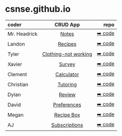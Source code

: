 # csnse.github.io

| coder | CRUD App | repo |
| :------------------- | :----------: | ----------: |
| Mr. Headrick  | [Notes](https://master.d3rxz4q46ualig.amplifyapp.com/)     | [➡️ code](https://github.com/csn-bot)       |
| Landon     | [Recipes](https://master.d3mlatfxeg8eej.amplifyapp.com)  | [➡️ code](https://github.com/CSNSE/reactapp3)    |
| Tyler  | [Clothing-not working](https://master.d2bo7ras3cl1be.amplifyapp.com)     | [➡️ code](https://github.com/tmastrangelo/amplifyapp2)       |
| Xavier  | [Survey](https://master.d19zxbd6yf6ee.amplifyapp.com/)     | [➡️ code](https://github.com/xbb73/xsurveyapp)       |
| Clement  | [Calculator](https://master.dljqyyq8bbrg0.amplifyapp.com/)     | [➡️ code](https://github.com/Clement-Wright/redoapp2)       |
| Christian  | [Tutoring](https://master.d1qpdj5ao982pp.amplifyapp.com/)     | [➡️ code](https://github.com/cdiaz2024/tutoruiapp)       |
| Dylan  | [Review](https://master.d3c0rktuijxvux.amplifyapp.com/)     | [➡️ code](https://github.com/dbaer2025/midterm1)       |
| David  | [Preferences](https://master.d1su2b8wdgsshv.amplifyapp.com/)     | [➡️ code](https://github.com/Daveyd423/app10)       |
| Megan  | [Recipe Box](https://master.d3k8ejyz56vrtg.amplifyapp.com/)     | [➡️ code](https://github.com/MeganHeadrick/r3box)       |
| AJ  | [Subscriptions](https://master.d36yrka8mwnsoo.amplifyapp.com/)     | [➡️ code]((https://github.com/AmazingAJ10/subs3))       |
